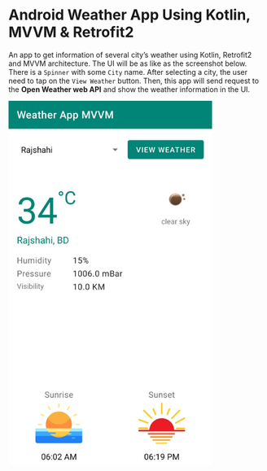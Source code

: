 # Android Weather App Using Kotlin, MVVM & Retrofit2

An app to get information of several city’s weather using Kotlin, Retrofit2 and MVVM architecture. The UI will be as like as the screenshot below. There is a `Spinner` with some `City` name. After selecting a city, the user need to tap on the `View Weather` button. Then, this app will send request to the **Open Weather web API** and show the weather information in the UI.

<img src="screenshot.jpg" width="400"/>
<!---
![App Screenshot](screenshot.jpg)
-->
